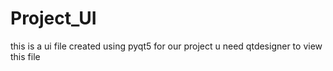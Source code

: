 # Project_UI
this is a  ui file created using pyqt5 for our project 
u need qtdesigner to view this file
